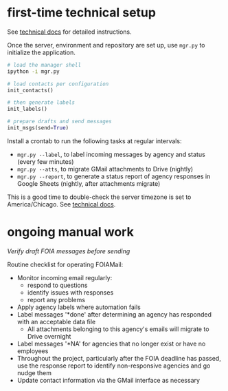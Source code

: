 # first-time technical setup
See [technical docs](docs/technical.md) for detailed instructions.  

Once the server, environment and repository are set up, use `mgr.py` to initialize the application.

```bash
# load the manager shell
ipython -i mgr.py
```

```python
# load contacts per configuration
init_contacts()

# then generate labels
init_labels()

# prepare drafts and send messages
init_msgs(send=True)
```

Install a crontab to run the following tasks at regular intervals:
- `mgr.py --label`, to label incoming messages by agency and status (every few minutes)
- `mgr.py --atts`, to migrate GMail attachments to Drive (nightly)
- `mgr.py --report`, to generate a status report of agency responses in Google Sheets (nightly, after attachments migrate)

This is a good time to double-check the server timezone is set to America/Chicago. See [technical docs](docs/technical.md).

# ongoing manual work
_Verify draft FOIA messages before sending_  

Routine checklist for operating FOIAMail:
- Monitor incoming email regularly:
  - respond to questions 
  - identify issues with responses
  - report any problems
- Apply agency labels where automation fails
- Label messages '\*done' after determining an agency has responded with an acceptable data file
  - All attachments belonging to this agency's emails will migrate to Drive overnight
- Label messages '\*NA' for agencies that no longer exist or have no employees
- Throughout the project, particularly after the FOIA deadline has passed, use the response report to identify non-responsive agencies and go nudge them
- Update contact information via the GMail interface as necessary


